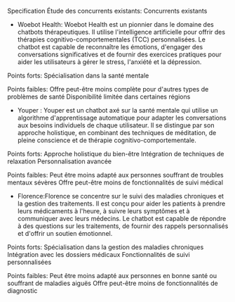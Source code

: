 Specification
Étude des concurrents existants:
Concurrents existants
- Woebot Health: Woebot Health est un pionnier dans le domaine des chatbots thérapeutiques. Il utilise l'intelligence artificielle pour offrir des thérapies cognitivo-comportementales (TCC) personnalisées. Le chatbot est capable de reconnaître les émotions, d'engager des conversations significatives et de fournir des exercices pratiques pour aider les utilisateurs à gérer le stress, l'anxiété et la dépression.

Points forts:
Spécialisation dans la santé mentale

Points faibles:
Offre peut-être moins complète pour d'autres types de problèmes de santé
Disponibilité limitée dans certaines régions

- Youper : Youper est un chatbot axé sur la santé mentale qui utilise un algorithme d'apprentissage automatique pour adapter les conversations aux besoins individuels de chaque utilisateur. Il se distingue par son approche holistique, en combinant des techniques de méditation, de pleine conscience et de thérapie cognitivo-comportementale.

Points forts:
Approche holistique du bien-être
Intégration de techniques de relaxation
Personnalisation avancée

Points faibles:
Peut être moins adapté aux personnes souffrant de troubles mentaux sévères
Offre peut-être moins de fonctionnalités de suivi médical

- Florence:Florence se concentre sur le suivi des maladies chroniques et la gestion des traitements. Il est conçu pour aider les patients à prendre leurs médicaments à l'heure, à suivre leurs symptômes et à communiquer avec leurs médecins. Le chatbot est capable de répondre à des questions sur les traitements, de fournir des rappels personnalisés et d'offrir un soutien émotionnel.

Points forts:
Spécialisation dans la gestion des maladies chroniques
Intégration avec les dossiers médicaux
Fonctionnalités de suivi personnalisées

Points faibles:
Peut être moins adapté aux personnes en bonne santé ou souffrant de maladies aiguës
Offre peut-être moins de fonctionnalités de diagnostic

